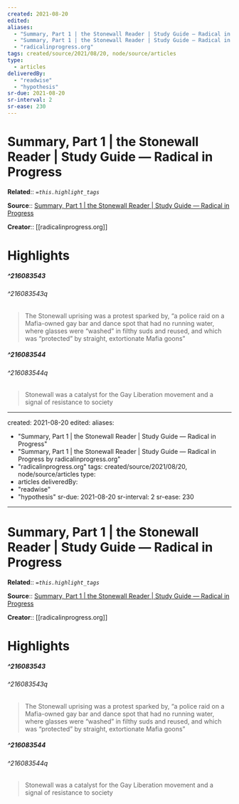 ```yaml
---
created: 2021-08-20
edited:
aliases:
  - "Summary, Part 1 | the Stonewall Reader | Study Guide — Radical in Progress"
  - "Summary, Part 1 | the Stonewall Reader | Study Guide — Radical in Progress by radicalinprogress.org"
  - "radicalinprogress.org"
tags: created/source/2021/08/20, node/source/articles
type: 
  - articles
deliveredBy: 
  - "readwise"
  - "hypothesis"
sr-due: 2021-08-20
sr-interval: 2
sr-ease: 230
---
```

# Summary, Part 1 | the Stonewall Reader | Study Guide — Radical in Progress

**Related**:: 
*`=this.highlight_tags`*

**Source**:: [Summary, Part 1 | the Stonewall Reader | Study Guide — Radical in Progress](https://www.radicalinprogress.org/nypl-2019-1)

**Creator**:: [[radicalinprogress.org]]

# Highlights
##### ^216083543

  


###### ^216083543q

> The Stonewall uprising was a protest sparked by, “a police raid on a Mafia-owned gay bar and dance spot that had no running water, where glasses were “washed” in filthy suds and reused, and which was “protected” by straight, extortionate Mafia goons” 

##### ^216083544

  


###### ^216083544q

> Stonewall was a catalyst for the Gay Liberation movement and a signal of resistance to society 

---
created: 2021-08-20
edited:
aliases:
  - "Summary, Part 1 | the Stonewall Reader | Study Guide — Radical in Progress"
  - "Summary, Part 1 | the Stonewall Reader | Study Guide — Radical in Progress by radicalinprogress.org"
  - "radicalinprogress.org"
tags: created/source/2021/08/20, node/source/articles
type: 
  - articles
deliveredBy: 
  - "readwise"
  - "hypothesis"
sr-due: 2021-08-20
sr-interval: 2
sr-ease: 230
---
# Summary, Part 1 | the Stonewall Reader | Study Guide — Radical in Progress

**Related**:: 
*`=this.highlight_tags`*

**Source**:: [Summary, Part 1 | the Stonewall Reader | Study Guide — Radical in Progress](https://www.radicalinprogress.org/nypl-2019-1)

**Creator**:: [[radicalinprogress.org]]

# Highlights
##### ^216083543

  


###### ^216083543q

> The Stonewall uprising was a protest sparked by, “a police raid on a Mafia-owned gay bar and dance spot that had no running water, where glasses were “washed” in filthy suds and reused, and which was “protected” by straight, extortionate Mafia goons” 

##### ^216083544

  


###### ^216083544q

> Stonewall was a catalyst for the Gay Liberation movement and a signal of resistance to society 

